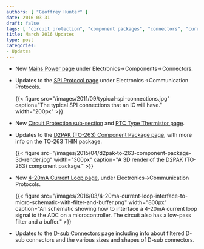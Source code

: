 ```yaml
---
authors: [ "Geoffrey Hunter" ]
date: 2016-03-31
draft: false
tags: [ "circuit protection", "component packages", "connectors", "current loop", " D-subminiature", "D2PAK", "TO-263", "mains power", "SPI", "thermistor" ] 
title: March 2016 Updates
type: post
categories:
- Updates
---
```


* New [Mains Power page](/electronics/components/connectors/mains-power/) under Electronics->Components->Connectors.

* Updates to the [SPI Protocol page](/electronics/communication-protocols/spi-communication-protocol/) under Electronics->Communication Protocols.  

    {{< figure src="/images/2011/09/typical-spi-connections.jpg" caption="The typical SPI connections that an IC will have." width="200px" >}}
  
* New [Circuit Protection sub-section](/electronics/components/circuit-protection/) and [PTC Type Thermistor page](/electronics/components/circuit-protection/ptc-type-thermistor/).

* Updates to the [D2PAK (TO-263) Component Package page](/pcb-design/component-packages/d2pak-to-263-component-package/), with more info on the TO-263 THIN package.  

    {{< figure src="/images/2015/04/d2pak-to-263-component-package-3d-render.jpg" width="300px" caption="A 3D render of the D2PAK (TO-263) component package." >}}
    
* New [4-20mA Current Loop page](/electronics/communication-protocols/4-20ma-current-loops/), under Electronics->Communication Protocols.  

    {{< figure src="/images/2016/03/4-20ma-current-loop-interface-to-micro-schematic-with-filter-and-buffer.png" width="800px" caption="An schematic showing how to interface a 4-20mA current loop signal to the ADC on a microcontroller. The circuit also has a low-pass filter and a buffer."  >}}
    
* Updates to the [D-sub Connectors page](/electronics/components/connectors/d-subminiature-d-sub/) including info about filtered D-sub connectors and the various sizes and shapes of D-sub connectors.
